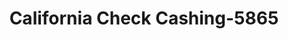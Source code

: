 ---
f_zip-code: 95113
f_state-code: CA
title: California Check Cashing-5865
f_phone: 408-279-2226
f_city-only: San Jose
f_address: 118 E Santa Clara Street San Jose
f_location-unique-id: '5865'
slug: california-check-cashing-5865
updated-on: '2024-05-30T13:46:58.046Z'
created-on: '2024-05-30T13:36:59.803Z'
published-on: '2024-05-30T13:54:32.469Z'
f_city-state: cms/city/san-jose-ca.md
f_company: cms/company/california-check-cashing.md
f_state: cms/state/california.md
layout: '[payday-loan].html'
tags: payday-loan
---